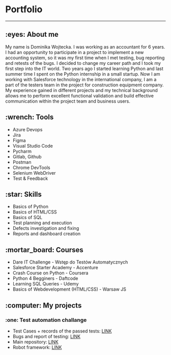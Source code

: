 # Portfolio
___
<h2> :eyes: About me</h2> 

My name is Dominika Wojtecka. I was working as an accountant for 6 years. I had an opportunity to participate in a project to implement a new accounting system, so it was my first time when I met testing, bug reporting and retests of the bugs. I decided to change my career path and I took my first step into the IT world. Two years ago I started learning Python and last summer time I spent on the Python internship in a small startup. Now I am working with Salesforce technology in the international company, I am a part of the testers team in the project for construction equipment company. My experience gained in different projects and my technical background allows me to perform excellent functional validation and build effective communication within the project team and business users.

<h2> :wrench: Tools </h2>
  
  - Azure Devops
  - Jira
  - Figma
  - Visual Studio Code
  - Pycharm
  - Gitlab, Github
  - Postman
  - Chrome DevTools
  - Selenium WebDriver
  - Test & Feedback

<h2> :star: Skills </h2>

- Basics of Python 
- Basics of HTML/CSS 
- Basics of SQL
- Test planning and execution
- Defects investigation and fixing
- Reports and dashboard creation

<h2> :mortar_board: Courses </h2>

- Dare IT Challenge - Wstęp do Testów Automatycznych
- Salesforce Starter Academy - Accenture
- Crash Course on Python - Coursera
- Python 4 Begginers - Daftcode
- Learning SQL Queries - Udemy
- Basics of Webdevelopment (HTML/CSS) - Warsaw JS 
  
<h2> :computer: My projects </h2>

<h3>:one: Test automation challange </h3>

- Test Cases + records of the passed tests: [LINK](https://drive.google.com/drive/folders/17t0G0TcPYlk6ocyiuHqIecrC5Q7gyiOi?usp=share_link)
- Bugs and report of testing: [LINK](https://drive.google.com/drive/folders/1gXjyaQE9HKIeT_Kt9u1ZDNSj-0ANUqPz?usp=share_link)
- Main repository: [LINK](https://github.com/dwoj/test_automation_challenge_repository)
- Robot framework: [LINK](https://github.com/dwoj/panelscout_robotframework_)
